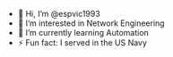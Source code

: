 - 👋 Hi, I’m @espvic1993
- 👀 I’m interested in Network Engineering
- 🌱 I’m currently learning Automation
- ⚡ Fun fact: I served in the US Navy

<!---
espvic1993/espvic1993 is a ✨ special ✨ repository because its `README.md` (this file) appears on your GitHub profile.
You can click the Preview link to take a look at your changes.
--->
